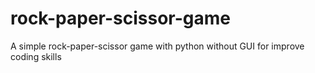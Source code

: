 # rock-paper-scissor-game
A simple rock-paper-scissor game with python without GUI for improve coding skills

